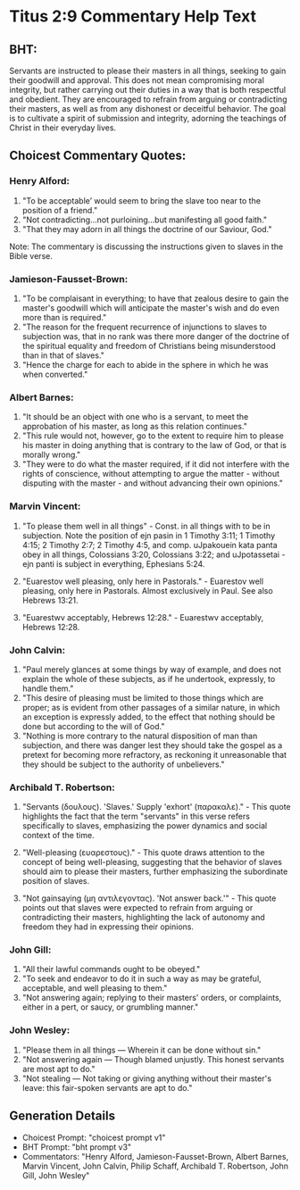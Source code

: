 # Titus 2:9 Commentary Help Text

## BHT:
Servants are instructed to please their masters in all things, seeking to gain their goodwill and approval. This does not mean compromising moral integrity, but rather carrying out their duties in a way that is both respectful and obedient. They are encouraged to refrain from arguing or contradicting their masters, as well as from any dishonest or deceitful behavior. The goal is to cultivate a spirit of submission and integrity, adorning the teachings of Christ in their everyday lives.

## Choicest Commentary Quotes:
### Henry Alford:
1. "To be acceptable’ would seem to bring the slave too near to the position of a friend."
2. "Not contradicting...not purloining...but manifesting all good faith."
3. "That they may adorn in all things the doctrine of our Saviour, God."

Note: The commentary is discussing the instructions given to slaves in the Bible verse.

### Jamieson-Fausset-Brown:
1. "To be complaisant in everything; to have that zealous desire to gain the master's goodwill which will anticipate the master's wish and do even more than is required." 
2. "The reason for the frequent recurrence of injunctions to slaves to subjection was, that in no rank was there more danger of the doctrine of the spiritual equality and freedom of Christians being misunderstood than in that of slaves." 
3. "Hence the charge for each to abide in the sphere in which he was when converted."

### Albert Barnes:
1. "It should be an object with one who is a servant, to meet the approbation of his master, as long as this relation continues."
2. "This rule would not, however, go to the extent to require him to please his master in doing anything that is contrary to the law of God, or that is morally wrong."
3. "They were to do what the master required, if it did not interfere with the rights of conscience, without attempting to argue the matter - without disputing with the master - and without advancing their own opinions."

### Marvin Vincent:
1. "To please them well in all things" - Const. in all things with to be in subjection. Note the position of ejn pasin in 1 Timothy 3:11; 1 Timothy 4:15; 2 Timothy 2:7; 2 Timothy 4:5, and comp. uJpakouein kata panta obey in all things, Colossians 3:20, Colossians 3:22; and uJpotassetai - ejn panti is subject in everything, Ephesians 5:24.

2. "Euarestov well pleasing, only here in Pastorals." - Euarestov well pleasing, only here in Pastorals. Almost exclusively in Paul. See also Hebrews 13:21.

3. "Euarestwv acceptably, Hebrews 12:28." - Euarestwv acceptably, Hebrews 12:28.

### John Calvin:
1. "Paul merely glances at some things by way of example, and does not explain the whole of these subjects, as if he undertook, expressly, to handle them."
2. "This desire of pleasing must be limited to those things which are proper; as is evident from other passages of a similar nature, in which an exception is expressly added, to the effect that nothing should be done but according to the will of God."
3. "Nothing is more contrary to the natural disposition of man than subjection, and there was danger lest they should take the gospel as a pretext for becoming more refractory, as reckoning it unreasonable that they should be subject to the authority of unbelievers."

### Archibald T. Robertson:
1. "Servants (δουλους). 'Slaves.' Supply 'exhort' (παρακαλε)." - This quote highlights the fact that the term "servants" in this verse refers specifically to slaves, emphasizing the power dynamics and social context of the time.

2. "Well-pleasing (ευαρεστους)." - This quote draws attention to the concept of being well-pleasing, suggesting that the behavior of slaves should aim to please their masters, further emphasizing the subordinate position of slaves.

3. "Not gainsaying (μη αντιλεγοντας). 'Not answer back.'" - This quote points out that slaves were expected to refrain from arguing or contradicting their masters, highlighting the lack of autonomy and freedom they had in expressing their opinions.

### John Gill:
1. "All their lawful commands ought to be obeyed."
2. "To seek and endeavor to do it in such a way as may be grateful, acceptable, and well pleasing to them."
3. "Not answering again; replying to their masters' orders, or complaints, either in a pert, or saucy, or grumbling manner."

### John Wesley:
1. "Please them in all things — Wherein it can be done without sin." 
2. "Not answering again — Though blamed unjustly. This honest servants are most apt to do." 
3. "Not stealing — Not taking or giving anything without their master's leave: this fair-spoken servants are apt to do."


## Generation Details
- Choicest Prompt: "choicest prompt v1"
- BHT Prompt: "bht prompt v3"
- Commentators: "Henry Alford, Jamieson-Fausset-Brown, Albert Barnes, Marvin Vincent, John Calvin, Philip Schaff, Archibald T. Robertson, John Gill, John Wesley"
